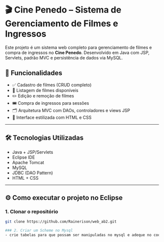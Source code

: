 # 🎬 Cine Penedo – Sistema de Gerenciamento de Filmes e Ingressos

Este projeto é um sistema web completo para gerenciamento de filmes e compra de ingressos no **Cine Penedo**. Desenvolvido em Java com JSP, Servlets, padrão MVC e persistência de dados via MySQL.

## 📌 Funcionalidades

- ✅ Cadastro de filmes (CRUD completo)
- 🎥 Listagem de filmes disponíveis
- ✏️ Edição e remoção de filmes
- 🎟️ Compra de ingressos para sessões
- 🗂️ Arquitetura MVC com DAOs, controladores e views JSP
- 💅 Interface estilizada com HTML e CSS

---

## 🛠️ Tecnologias Utilizadas

- Java + JSP/Servlets
- Eclipse IDE
- Apache Tomcat
- MySQL
- JDBC (DAO Pattern)
- HTML + CSS

---

## ⚙️ Como executar o projeto no Eclipse

### 1. Clonar o repositório

```bash
git clone https://github.com/Rainerison/web_ab2.git

### 2. Criar um Scheme no Mysql
- crie tabelas para que possam ser manipuladas no mysql e adeque no codigo para que funcione da melhor maneira possivel.


